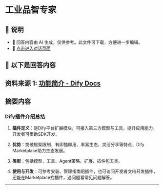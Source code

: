 # 工业品智专家

## 📃 说明

- 📃 回答内容由 AI 生成，仅供参考。此文件可下载，方便进一步编辑。
- 💬 [点击进入对话页面](https://www.aibangxuanxing.com)

## 📃 以下是回答内容







## 资料来源 1: [功能简介 - Dify Docs](https://docs.dify.ai/zh-hans/plugins/introduction)




## 摘要内容
### Dify插件介绍总结

1. **插件定义**：是Dify平台扩展模块，可接入第三方模型与工具，提升应用能力，开发者可借助SDK开发。

2. **优势**：突破框架限制，有即插即用、丰富生态、灵活分享等特点，Dify Marketplace助力生态发展。

3. **类型**：包括模型、工具、Agent策略、扩展、插件包五类。

4. **使用与开发**：可参考安装、管理指南用插件，也可访问开发者文档开发插件，还能在Marketplace找插件，遇问题看常见问题解答。 



---
